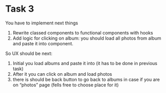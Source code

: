 # Task 3
You have to implement next things
1.	Rewrite classed components to functional components with hooks
2.	Add logic for clicking on album: you should load all photos from album and paste it into <Content/> component. 

So UX should be next: 
1.	Initial you load albums and paste it into <Content/> (it has to be done in previous task)
2.	After it you can click on album and load photos
3.	there is should be back button to go back to albums in case if you are on “photos” page (fells free to choose place for it)
